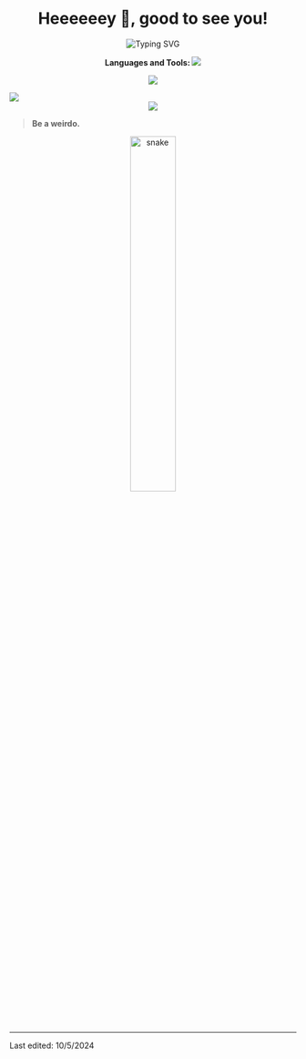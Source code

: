 <div align="center">
<h1>Heeeeeey 👋, good to see you!</h1>
</div>
<div align="center">
</div>
<p align="center">
<img src="https://readme-typing-svg.herokuapp.com?font=Fira+Code&random=false&width=435&lines=Hello%2C+I'm+AlchemyHAN;Student+%26%26+Software+Engineer;Now+studying+in+Chongqing%2C+China" alt="Typing SVG" />
</p>         
 <div align="center">
 <b> Languages and Tools: </b>
 <img src="https://user-images.githubusercontent.com/73097560/115834477-dbab4500-a447-11eb-908a-139a6edaec5c.gif">
  <p align="center">
  <a href="https://skillicons.dev">
    <img src="https://skillicons.dev/icons?i=javascript,typescript,python,vue,go,java,php,swift,debian,redhat,apple,windows,docker,jenkins,git,kubernetes,mysql,mongodb,redis,postgresql,maven,yarn,rabbitmq,tailwind&perline=8" />
  </a>
 </p>
</div>

<img src="https://user-images.githubusercontent.com/73097560/115834477-dbab4500-a447-11eb-908a-139a6edaec5c.gif"> 

<div align="center">
  <img src="https://github-readme-stats.vercel.app/api?username=AlchemyHAN&show_icons=true&count_private=true&hide=prs&theme=vue&custom_title=💕%20Github%20Stats&count_private=true" />
</div>

> **Be a weirdo.**

  <p align="center">
  <img width="40%" src="https://media1.tenor.com/m/uYP_Nkq8VPsAAAAd/coding-hello-world.gif" alt="snake"></center>
</p>


---

Last edited: 10/5/2024

